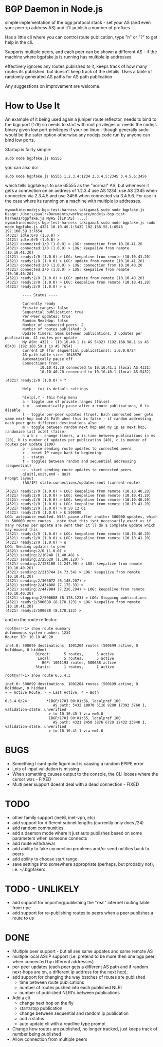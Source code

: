 
BGP Daemon in Node.js
=====================

simple implementation of the bgp protocol stack - set your AS (and even your peer-ip address AS) and it'll publish a
number of prefixes.

Has a little cli where you can control route publication, type "h" or "?" to get help in the cli.

Supports multiple peers, and each peer can be shown a different AS - if the machine where bgpfake.js is running has multiple ip addresses

effectively ignores any routes published to it, keeps track of how many routes its published, but doesn't
keep track of the details. Uses a table of randomly generated AS paths for AS path publication

Any suggestions on improvement are welcome.





How to Use It
=============

An example of it being used again a juniper route reflector, needs to bind to the bgp port (179) so needs
to start with root privileges or needs the nodejs binary given low port privileges if your on linux - though
generally sudo would be the safer option otherwise any nodejs code run by anyone can bind low ports. 

Startup is fairly simple:

	sudo node bgpfake.js 65555
	
you can also do:

	sudo node bgpfake.js 65555 1.2.3.4:1234 2.3.4.5:2345 3.4.5.6:3456
	
which tells bgpfake.js to use 65555 as the "normal" AS, but whenever it gets a
connection on an address of 1.2.3.4 use AS 1234, use AS 2345 when connected via
2.3.4.5 and use 3456 when connected via 3.4.5.6. For use in the case where its
running on a machine with multiple ip addresses.


		
	mymachine:nodejs-bgp-test-harness takigama$ sudo node bgpfake.js 
	Usage: /Users/paulr/Documents/workspace/nodejs-bgp-test-harness/bgpfake.js MyAS [[IP:AS] ....]
	mymachine:nodejs-bgp-test-harness takigama$ sudo node bgpfake.js sudo node bgpfake.js 4321 10.10.40.1:5432 192.168.58.1:6543 192.168.59.1:7654
	(4321) idle:0/0 (1.0.0) > 
	(4321) idle:0/0 (1.0.0) > 
	(4321) connected:1/0 (1.0.0) > LOG: connection from 10.10.41.20
	(4321) connected:1/0 (1.0.0) > LOG: keepalive from remote (10.10.41.20)
	(4321) ready:1/0 (1.0.0) > LOG: keepalive from remote (10.10.41.20)
	(4321) ready:1/0 (1.0.0) > LOG: update from remote (10.10.41.20)
	(4321) connected:2/0 (1.0.0) > LOG: connection from 10.10.40.20
	(4321) connected:2/0 (1.0.0) > LOG: keepalive from remote (10.10.40.20)
	(4321) ready:2/0 (1.0.0) > LOG: update from remote (10.10.40.20)
	(4321) ready:2/0 (1.0.0) > LOG: keepalive from remote (10.10.41.20)
	(4321) ready:2/0 (1.0.0) > s
	
			---- Status ----
			
			Currently ready
			Private ranges: false
			Sequential publication: true
			Per-Peer updates: true
			Random NextHop: false
			Number of connected peers: 2
			Number of routes published: 0
			Update timers: 50ms between publications, 3 updates per publication, 41 routes per update
			My ASN: 4321 - (10.10.40.1 is AS 5432) (192.168.58.1 is AS 6543) (192.168.59.1 is AS 7654)
			Current IP (for sequential publications): 1.0.0.0/24
			AS path table size: 1048576
			Automatically pause off
			Connections from: 
			        10.10.41.20 connected to 10.10.41.1 (local AS:4321)
			        10.10.40.20 connected to 10.10.40.1 (local AS:5432)
			        
	(4321) ready:2/0 (1.0.0) > ?
	
			Help - (x) is default settings
			
	        h[elp],? - this help menu
	        a - toggle use of private ranges (false)
	        k x - automatically pause after x route publications, 0 to disable
	        l - toggle per-peer updates (true). Each connected peer gets same next-hop and AS Path when this is false - if random addressing, each peer gets different destinations also
	        m - toggle between random next hop and my ip as next hop, randomise last octet (false)
	        n a b c - change timers, a is time between publications in ms (20), b is number of updates per publication (40), c is number of routes per update (100)
	        p - pause sending route updates to connected peers
	        r - reset IP range back to beginning
	        s - status
	        t - toggles between random and sequential addressing (sequential)
	        u - start sending route updates to connected peers
	        q[uit],exit,end - Quit
	Prompt layout
	        (AS/IP) state:connections/updates-sent (current-route)
	        
	(4321) ready:2/0 (1.0.0) > LOG: keepalive from remote (10.10.40.20)
	(4321) ready:2/0 (1.0.0) > LOG: keepalive from remote (10.10.41.20)
	(4321) ready:2/0 (1.0.0) > LOG: keepalive from remote (10.10.40.20)
	(4321) ready:2/0 (1.0.0) > LOG: keepalive from remote (10.10.41.20)
	(4321) ready:2/0 (1.0.0) > n 50 12 61
	(4321) ready:2/0 (1.0.0) > k 500000
	LOG: autopause enabled. Will pause after another 500000 updates, which is 500000 more routes - note that this isnt necessarily exact as if many routes per update are sent then it'll do a complete update which may exceed this
	(4321) ready:2/0 (1.0.0) > LOG: keepalive from remote (10.10.40.20)
	(4321) ready:2/0 (1.0.0) > LOG: keepalive from remote (10.10.41.20)
	(4321) ready:2/0 (1.0.0) > u
	LOG: Sending updates to peer
	(4321) sending:2/0 (1.0.0) > 
	(4321) sending:2/10248 (1.40.48) > 
	(4321) sending:2/25620 (1.100.120) > 
	(4321) sending:2/128100 (2.247.90) > LOG: keepalive from remote (10.10.40.20)
	(4321) sending:2/213744 (4.73.54) > LOG: keepalive from remote (10.10.41.20)
	(4321) sending:2/363072 (6.148.207) > 
	(4321) sending:2/434808 (7.175.33) > 
	(4321) sending:2/447984 (7.226.204) > LOG: keepalive from remote (10.10.40.20)
	(4321) stopping:2/500688 (8.178.123) > LOG: Stopping publications
	(4321) ready:2/500688 (8.178.123) > LOG: keepalive from remote (10.10.41.20)
	(4321) ready:2/500688 (8.178.123) > 




and on the route reflector:

	root@vrr-1> show route summary    
	Autonomous system number: 1234
	Router ID: 10.10.40.20
	
	inet.0: 500699 destinations, 1001204 routes (500699 active, 0 holddown, 0 hidden)
	              Direct:      5 routes,      5 active
	               Local:      5 routes,      5 active
	                 BGP: 1001193 routes, 500688 active
	              Static:      1 routes,      1 active

	root@vrr-1> show route 6.5.4.3 
	
	inet.0: 500699 destinations, 1001204 routes (500699 active, 0 holddown, 0 hidden)
	+ = Active Route, - = Last Active, * = Both
	
	6.5.4.0/24         *[BGP/170] 00:01:56, localpref 100
	                      AS path: 5432 18070 5116 9208 17392 3760 I, validation-state: unverified
	                    > to 10.10.40.1 via em0.0
	                    [BGP/170] 00:01:55, localpref 100
	                      AS path: 4321 2450 3876 6728 12432 23840 I, validation-state: unverified
	                    > to 10.10.41.1 via em1.0





BUGS
====
 - Something I cant quite figure out is causing a random EPIPE error
 - Lots of input validation is missing
 - When something causes output to the console, the CLI looses where the cursor was - FIXED
 - Multi peer support doesnt deal with a dead connection - FIXED


TODO
====
 - other family support (inet6, inet-vpn, etc)
 - add support for different subnet lengths (currently only does /24)
 - add random communities.
 - add a daemon mode where it just auto publishes based on some parameters when someone connects
 - add route withdrawal
 - add ability to fake connection problems and/or send notifies back to peers
 - add ability to choose start range
 - save settings into somewhere appropriate (perhaps, but probably not), i.e. ~/.bgpfakerc

 
TODO - UNLIKELY
===============
 - add support for importing/publishing the "real" internet routing table from ripe
 - add support for re-publishing routes to peers when a peer publishes a route to us 

 
 
DONE
====
 - Multiple peer support - but all see same updates and same remote AS
 - multiple local AS/IP support (i.e. pretend to be more then one bgp peer when connected by different addresses)
 - per-peer updates (each peer gets a different AS path and if random next-hops are on, a different ip address for the next hop);
 - add support for changing the way batches of routes are published
 	- time between route publications
 	- number of routes pushed into each published NLRI
 	- number of published NLRI's between publications
 - Add a cli
   - change next hop on the fly
   - start/stop publication
   - change between sequential and random ip publication
   - add a status
   - auto update cli with a readline type prompt
 - Change how routes are published, no longer tracked, just keeps track of number being published
 - Allow connection from multiple peers

